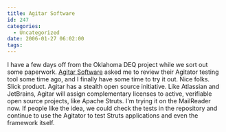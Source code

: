 ```yaml
---
title: Agitar Software
id: 247
categories:
  - Uncategorized
date: 2006-01-27 06:02:00
tags:
---
```


I have a few days off from the Oklahoma DEQ project while we sort out some paperwork. [Agitar Software](http://www.agitar.com/) asked me to review their Agitator testing tool some time ago, and I finally have some time to try it out. Nice folks. Slick product. Agitar has a stealth open source initiative. Like Atlassian and JetBrains, Agitar will assign complementary licenses to active, verifiable open source projects, like Apache Struts. I'm trying it on the MailReader now. If people like the idea, we could check the tests in the repository and continue to use the Agitator to test Struts applications and even the framework itself.

&nbsp;